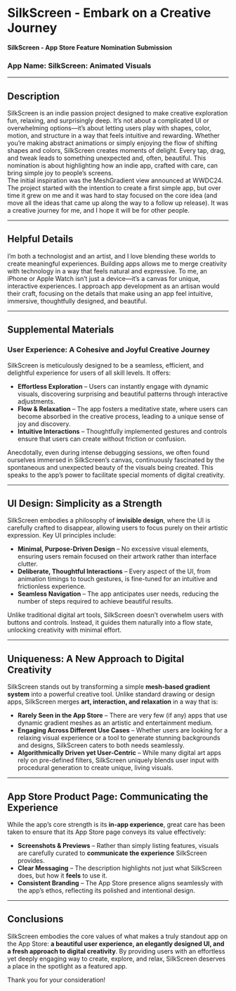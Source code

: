 # SilkScreen - Embark on a Creative Journey

**SilkScreen - App Store Feature Nomination Submission**

### App Name: SilkScreen: Animated Visuals

---

## Description

SilkScreen is an indie passion project designed to make creative exploration fun, relaxing, and surprisingly deep. It’s not about a complicated UI or overwhelming options—it’s about letting users play with shapes, color, motion, and structure in a way that feels intuitive and rewarding. Whether you’re making abstract animations or simply enjoying the flow of shifting shapes and colors, SilkScreen creates moments of delight. Every tap, drag, and tweak leads to something unexpected and, often, beautiful. This nomination is about highlighting how an indie app, crafted with care, can bring simple joy to people’s screens.\
The initial inspiration was the MeshGradient view announced at WWDC24. The project started with the intention to create a first simple app, but over time it grew on me and it was hard to stay focused on the core idea (and move all the ideas that came up along the way to a follow up release). It was a creative journey for me, and I hope it will be for other people.

---

## Helpful Details

I’m both a technologist and an artist, and I love blending these worlds to create meaningful experiences. Building apps allows me to merge creativity with technology in a way that feels natural and expressive. To me, an iPhone or Apple Watch isn’t just a device—it’s a canvas for unique, interactive experiences. I approach app development as an artisan would their craft, focusing on the details that make using an app feel intuitive, immersive,  thoughtfully designed, and beautiful.

---

## Supplemental Materials

### User Experience: A Cohesive and Joyful Creative Journey

SilkScreen is meticulously designed to be a seamless, efficient, and delightful experience for users of all skill levels. It offers:

- **Effortless Exploration** – Users can instantly engage with dynamic visuals, discovering surprising and beautiful patterns through interactive adjustments.
- **Flow & Relaxation** – The app fosters a meditative state, where users can become absorbed in the creative process, leading to a unique sense of joy and discovery.
- **Intuitive Interactions** – Thoughtfully implemented gestures and controls ensure that users can create without friction or confusion.

Anecdotally, even during intense debugging sessions, we often found ourselves immersed in SilkScreen’s canvas, continuously fascinated by the spontaneous and unexpected beauty of the visuals being created. This speaks to the app’s power to facilitate special moments of digital creativity.

---

## UI Design: Simplicity as a Strength

SilkScreen embodies a philosophy of **invisible design**, where the UI is carefully crafted to disappear, allowing users to focus purely on their artistic expression. Key UI principles include:

- **Minimal, Purpose-Driven Design** – No excessive visual elements, ensuring users remain focused on their artwork rather than interface clutter.
- **Deliberate, Thoughtful Interactions** – Every aspect of the UI, from animation timings to touch gestures, is fine-tuned for an intuitive and frictionless experience.
- **Seamless Navigation** – The app anticipates user needs, reducing the number of steps required to achieve beautiful results.

Unlike traditional digital art tools, SilkScreen doesn’t overwhelm users with buttons and controls. Instead, it guides them naturally into a flow state, unlocking creativity with minimal effort.

---

## Uniqueness: A New Approach to Digital Creativity

SilkScreen stands out by transforming a simple **mesh-based gradient system** into a powerful creative tool. Unlike standard drawing or design apps, SilkScreen merges **art, interaction, and relaxation** in a way that is:

- **Rarely Seen in the App Store** – There are very few (if any) apps that use dynamic gradient meshes as an artistic and entertainment medium.
- **Engaging Across Different Use Cases** – Whether users are looking for a relaxing visual experience or a tool to generate stunning backgrounds and designs, SilkScreen caters to both needs seamlessly.
- **Algorithmically Driven yet User-Centric** – While many digital art apps rely on pre-defined filters, SilkScreen uniquely blends user input with procedural generation to create unique, living visuals.

---

## App Store Product Page: Communicating the Experience

While the app’s core strength is its **in-app experience**, great care has been taken to ensure that its App Store page conveys its value effectively:

- **Screenshots & Previews** – Rather than simply listing features, visuals are carefully curated to **communicate the experience** SilkScreen provides.
- **Clear Messaging** – The description highlights not just what SilkScreen does, but how it **feels** to use it.
- **Consistent Branding** – The App Store presence aligns seamlessly with the app’s ethos, reflecting its polished and intentional design.

---

## Conclusions

SilkScreen embodies the core values of what makes a truly standout app on the App Store: **a beautiful user experience, an elegantly designed UI, and a fresh approach to digital creativity**. By providing users with an effortless yet deeply engaging way to create, explore, and relax, SilkScreen deserves a place in the spotlight as a featured app.

Thank you for your consideration!


